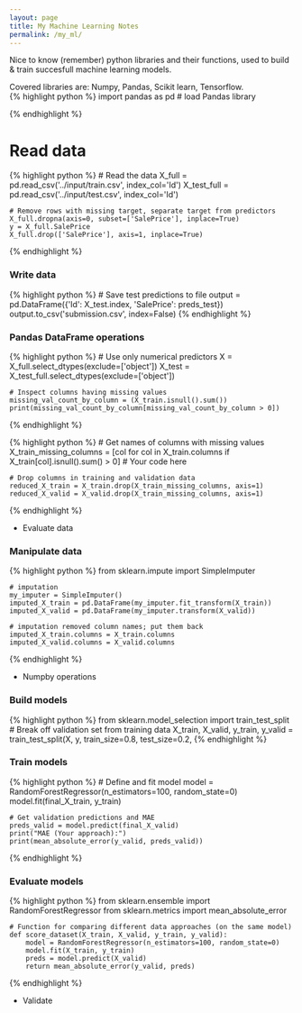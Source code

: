 ```yaml
---
layout: page
title: My Machine Learning Notes
permalink: /my_ml/
---
```


Nice to know (remember) python libraries and their functions, used to build & train succesfull machine learning models.

Covered libraries are: Numpy, Pandas, Scikit learn, Tensorflow.  
{% highlight python %}
    import pandas as pd # load Pandas library

{% endhighlight %}

# Read data

{% highlight python %}
    # Read the data
    X_full = pd.read_csv('../input/train.csv', index_col='Id')
    X_test_full = pd.read_csv('../input/test.csv', index_col='Id')

    # Remove rows with missing target, separate target from predictors
    X_full.dropna(axis=0, subset=['SalePrice'], inplace=True)
    y = X_full.SalePrice
    X_full.drop(['SalePrice'], axis=1, inplace=True)
{% endhighlight %}

### Write data
{% highlight python %}
    # Save test predictions to file
    output = pd.DataFrame({'Id': X_test.index,
                        'SalePrice': preds_test})
    output.to_csv('submission.csv', index=False)
{% endhighlight %}

### Pandas DataFrame operations
{% highlight python %}
    # Use only numerical predictors
    X = X_full.select_dtypes(exclude=['object'])
    X_test = X_test_full.select_dtypes(exclude=['object'])

    # Inspect columns having missing values
    missing_val_count_by_column = (X_train.isnull().sum())
    print(missing_val_count_by_column[missing_val_count_by_column > 0])
{% endhighlight %}

{% highlight python %}
    # Get names of columns with missing values
    X_train_missing_columns = [col for col in X_train.columns
                           if X_train[col].isnull().sum() > 0] # Your code here

    # Drop columns in training and validation data
    reduced_X_train = X_train.drop(X_train_missing_columns, axis=1)
    reduced_X_valid = X_valid.drop(X_train_missing_columns, axis=1)

{% endhighlight %}

- Evaluate data
### Manipulate data
{% highlight python %}
    from sklearn.impute import SimpleImputer

    # imputation 
    my_imputer = SimpleImputer() 
    imputed_X_train = pd.DataFrame(my_imputer.fit_transform(X_train))
    imputed_X_valid = pd.DataFrame(my_imputer.transform(X_valid))

    # imputation removed column names; put them back
    imputed_X_train.columns = X_train.columns
    imputed_X_valid.columns = X_valid.columns
{% endhighlight %}

- Numpby operations

### Build models
{% highlight python %}
    from sklearn.model_selection import train_test_split
    # Break off validation set from training data
    X_train, X_valid, y_train, y_valid = train_test_split(X, y, train_size=0.8, test_size=0.2,
{% endhighlight %}

### Train models
{% highlight python %}
    # Define and fit model
    model = RandomForestRegressor(n_estimators=100, random_state=0)
    model.fit(final_X_train, y_train)

    # Get validation predictions and MAE
    preds_valid = model.predict(final_X_valid)
    print("MAE (Your approach):")
    print(mean_absolute_error(y_valid, preds_valid))
{% endhighlight %}

### Evaluate models
{% highlight python %}
    from sklearn.ensemble import RandomForestRegressor
    from sklearn.metrics import mean_absolute_error

    # Function for comparing different data approaches (on the same model)
    def score_dataset(X_train, X_valid, y_train, y_valid):
        model = RandomForestRegressor(n_estimators=100, random_state=0)
        model.fit(X_train, y_train)
        preds = model.predict(X_valid)
        return mean_absolute_error(y_valid, preds)
{% endhighlight %}
- Validate
